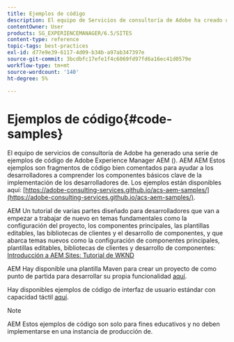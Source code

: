 ```yaml
---
title: Ejemplos de código
description: El equipo de Servicios de consultoría de Adobe ha creado una serie de ejemplos de código Adobe Experience Manager.
contentOwner: User
products: SG_EXPERIENCEMANAGER/6.5/SITES
content-type: reference
topic-tags: best-practices
exl-id: d77e9e39-6117-4d09-b34b-a97ab347397e
source-git-commit: 3bcdbfc17efe1f4c6069fd97fd6a16ec41d0579e
workflow-type: tm+mt
source-wordcount: '140'
ht-degree: 5%

---
```


# Ejemplos de código{#code-samples}

El equipo de servicios de consultoría de Adobe ha generado una serie de ejemplos de código de Adobe Experience Manager AEM (). AEM AEM Estos ejemplos son fragmentos de código bien comentados para ayudar a los desarrolladores a comprender los componentes básicos clave de la implementación de los desarrolladores de. Los ejemplos están disponibles aquí: [https://adobe-consulting-services.github.io/acs-aem-samples/](https://adobe-consulting-services.github.io/acs-aem-samples/).

AEM Un tutorial de varias partes diseñado para desarrolladores que van a empezar a trabajar de nuevo en temas fundamentales como la configuración del proyecto, los componentes principales, las plantillas editables, las bibliotecas de clientes y el desarrollo de componentes, y que abarca temas nuevos como la configuración de componentes principales, plantillas editables, bibliotecas de clientes y desarrollo de componentes: [Introducción a AEM Sites: Tutorial de WKND](https://experienceleague.adobe.com/docs/experience-manager-learn/getting-started-wknd-tutorial-develop/overview.html?lang=es)

AEM Hay disponible una plantilla Maven para crear un proyecto de como punto de partida para desarrollar su propia funcionalidad [aquí](https://github.com/adobe/aem-project-archetype).

Hay disponibles ejemplos de código de interfaz de usuario estándar con capacidad táctil [aquí](/help/sites-developing/developing-components.md).

>[!NOTE]
>
>AEM Estos ejemplos de código son solo para fines educativos y no deben implementarse en una instancia de producción de.
